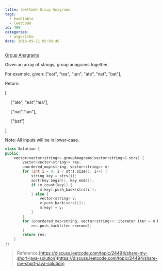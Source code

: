 ```yaml
---
title: leetCode Group Anagrams
tags:
  - hashtable
  - leetcode
id: 409
categories:
  - algorithm
date: 2016-09-21 00:00:49
---
```


[Group Anagrams](https://leetcode.com/problems/anagrams/)

Given an array of strings, group anagrams together.

For example, given: ["eat", "tea", "tan", "ate", "nat", "bat"],

Return:

[

&nbsp;&nbsp;&nbsp;&nbsp;  ["ate", "eat","tea"],

&nbsp;&nbsp;&nbsp;&nbsp;  ["nat","tan"],

&nbsp;&nbsp;&nbsp;&nbsp;  ["bat"]

]

Note: All inputs will be in lower-case.



``` cpp
class Solution {
public:
    vector<vector<string>> groupAnagrams(vector<string>& strs) {
        vector<vector<string>> res;
        unordered_map<string, vector<string>> m;
        for (int i = 0; i < strs.size(); i++) {
            string key = strs[i];
            sort(key.begin(), key.end());
            if (m.count(key)) {
                m[key].push_back(strs[i]);
            } else {
                vector<string> v;
                v.push_back(strs[i]);
                m[key] = v;
            }
        }
        for (unordered_map<string, vector<string>>::iterator iter = m.begin(); iter != m.end(); iter++) {
            res.push_back(iter->second);
        }
        return res;
    }
};
```

> Reference:[https://discuss.leetcode.com/topic/24494/share-my-short-java-solution](https://discuss.leetcode.com/topic/24494/share-my-short-java-solution)